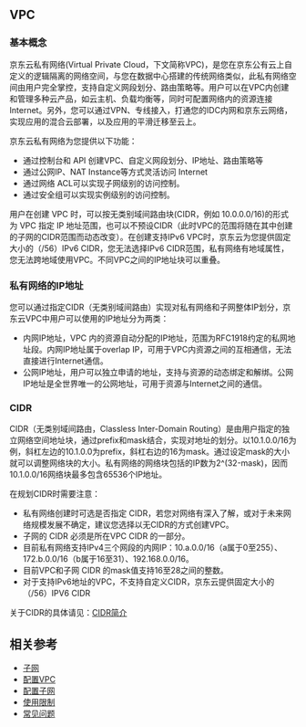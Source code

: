 ## **VPC**

### 基本概念

京东云私有网络(Virtual Private Cloud，下文简称VPC)，是您在京东公有云上自定义的逻辑隔离的网络空间，与您在数据中心搭建的传统网络类似，此私有网络空间由用户完全掌控，支持自定义网段划分、路由策略等。用户可以在VPC内创建和管理多种云产品，如云主机、负载均衡等，同时可配置网络内的资源连接Internet。另外，您可以通过VPN、专线接入，打通您的IDC内网和京东云网络，实现应用的混合云部署，以及应用的平滑迁移至云上。

京东云私有网络为您提供以下功能：

- 通过控制台和 API 创建VPC、自定义网段划分、IP地址、路由策略等
- 通过公网IP、NAT Instance等方式灵活访问 Internet
- 通过网络 ACL可以实现子网级别的访问控制。
- 通过安全组可以实现实例级别的访问控制。

用户在创建 VPC 时，可以按无类别域间路由块(CIDR，例如 10.0.0.0/16)的形式为 VPC 指定 IP 地址范围，也可以不预设CIDR（此时VPC的范围将随在其中创建的子网的CIDR范围而动态改变）。在创建支持IPv6 VPC时，京东云为您提供固定大小的（/56）IPv6 CIDR，您无法选择IPv6 CIDR范围，私有网络有地域属性，您无法跨地域使用VPC。不同VPC之间的IP地址块可以重叠。



### 私有网络的IP地址

您可以通过指定CIDR（无类别域间路由）实现对私有网络和子网整体IP划分，京东云VPC中用户可以使用的IP地址分为两类：

- 内网IP地址，VPC 内的资源自动分配的IP地址，范围为RFC1918约定的私网地址段。内网IP地址属于overlap IP，可用于VPC内资源之间的互相通信，无法直接进行Internet通信。
- 公网IP地址，用户可以独立申请的地址，支持与资源的动态绑定和解绑。公网IP地址是全世界唯一的公网地址，可用于资源与Internet之间的通信。



### **CIDR**

CIDR（无类别域间路由，Classless Inter-Domain Routing）是由用户指定的独立网络空间地址块，通过prefix和mask结合，实现对地址的划分。以10.1.0.0/16为例，斜杠左边的10.1.0.0为prefix，斜杠右边的16为mask。通过设定mask的大小就可以调整网络块的大小。私有网络的网络块包括的IP数为2^(32-mask)，因而10.1.0.0/16网络块最多包含65536个IP地址。

在规划CIDR时需要注意：

- 私有网络创建时可选是否指定 CIDR，若您对网络有深入了解，或对于未来网络规模发展不确定，建议您选择以无CIDR的方式创建VPC。
- 子网的 CIDR 必须是所在VPC CIDR 的一部分。
- 目前私有网络支持IPv4三个网段的内网IP：10.a.0.0/16（a属于0至255）、172.b.0.0/16（b属于16至31）、192.168.0.0/16。
- 目前VPC和子网 CIDR 的mask值支持16至28之间的整数。
- 对于支持IPv6地址的VPC，不支持自定义CIDR，京东云提供固定大小的（/56）IPV6 CIDR

关于CIDR的具体请见：[CIDR简介](https://en.wikipedia.org/wiki/Classless_Inter-Domain_Routing)

## 相关参考

- [子网](https://docs.jdcloud.com/cn/virtual-private-cloud/subnet-features)
- [配置VPC](../Operation-Guide/VPC-Configuration.md)
- [配置子网](../Operation-Guide/Subnet-Configuration.md)
- [使用限制](https://docs.jdcloud.com/cn/virtual-private-cloud/restrictions)
- [常见问题](../FAQ/FAQ.md)



